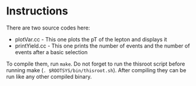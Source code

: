 # Instructions
There are two source codes here:
 * plotVar.cc - This one plots the pT of the lepton and displays it
 * printYield.cc - This one prints the number of events and the number of events after a basic selection

To compile them, run `make`.
Do not forget to run the thisroot script before running make (`. $ROOTSYS/bin/thisroot.sh`).
After compiling they can be run like any other compiled binary.
